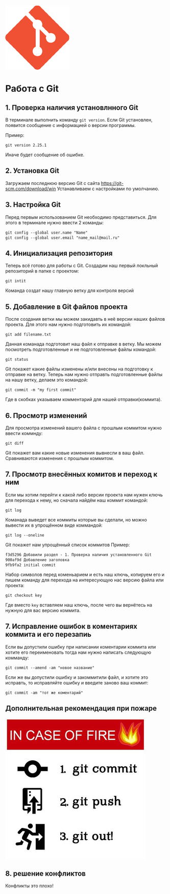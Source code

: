 ![Logo](git.png)
# Работа с Git

## 1. Проверка наличия установлнного Git
В терминале выполнить команду `git version`.
Если Git установлен, появится сообщение с информацией о версии программы.

Пример:
```
git version 2.25.1
```

Иначе будет сообщение об ошибке.

## 2. Установка Git
Загружаем последнюю версию Git с сайта 
https://git-scm.com/download/win
Устанавливаем с настройками по умолчанию.

## 3. Настройка Git
Перед первым использованием Git необходимо представиться. Для этого в терминале нужно ввести 2 команды:
```
git config --global user.name "Name"
git config --global user.email "name_mail@mail.ru"
```

## 4. Инициализация репозитория
Теперь всё готово для работы с Git. Создадим наш первый локльный репозиторий в папке с проектом:
```
git intit
```
Команда создат нашу главную ветку для контроля версий

## 5. Добавление в Git файлов проекта
После создания ветки мы можем закидавть в неё версии наших файлов проекта. Для этого нам нужно подготовить их командой:
```
git add filename.txt
```
Данная команада подготовит наш файл к отправке в ветку. Мы можем посмотреть подготовленные и не подготовленные файлы командой:
```
git status
```
Git покажет какие файлы изменены и/или внесены на подготовку к отправке на ветку.
Теперь нам нужно отправть подготовленные файлы на нашу ветку, делаем это командой:
```
git commit -m "my first commit"
```
Где в скобках указываем комментарий для нашей отправки(коммита).

## 6. Просмотр изменений
Для просмотра изменений вашего файла с прошлым коммитом нужно ввести коммнду:
```
git diff
```
Git покажет вам какие новые изменения вывнесли в ваш файл. Сравниваются изменения с прошлым коммитом.

## 7. Просмотр внесённых комитов и переход к ним
Если мы хотим перейти к какой либо версии проекта нам нужен ключь для перехода к нему, но сначала найдём наш коммит командой:
```
git log
```
Команада выведет все коммиты которые вы сделали, но можно вывести их в упрощённом виде коммандой:
```
git log --oneline
```
Git покажет нам упрощённый список коммитов
Пример:
```
f3d5296 Добавили раздел - 1. Проверка наличия установленного Git
900af9d Добавление заголовка
9fb9fa2 initial commit
```
Набор символов перед коменьарием и есть наш ключь, копируем его и пишем команду для перехода на интересующую нас версию файла или проекта:
```
git checkout key
```
Где вместо `key` вставляем наш ключь, после чего вы вернётесь на нужную для вас версию коммита.

## 7. Исправление ошибок в коментариях коммита и его перезапиь 
Если вы допустили ошибку при написании коментарии коммита или хотите его переименовать тогда нам нужно написать следующую комманду:
```
git commit --amend -am "новое название"
```
Если же вы допустили ошибку и закоммитили файл, и хотите это исправть, то исправляйте ошибку и введите заново ваш коммит:
```
git commit -am "тот же коментарий"
```

## Дополнительная рекомендация при пожаре
![В случае неожиданного пожара помните](git_recomend_fire.jpg)

## 8. решение конфликтов
Конфликты это плохо!
